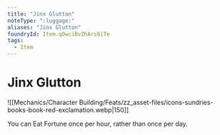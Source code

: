 ```yaml
---
title: "Jinx Glutton"
noteType: ":luggage:"
aliases: "Jinx Glutton"
foundryId: Item.qOwciBvZhArs6iTe
tags:
  - Item
---
```


# Jinx Glutton
![[Mechanics/Character Building/Feats/zz_asset-files/icons-sundries-books-book-red-exclamation.webp|150]]

You can Eat Fortune once per hour, rather than once per day.
